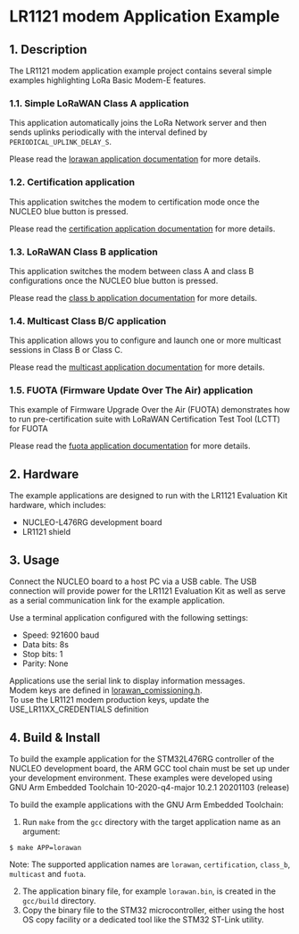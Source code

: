 # LR1121 modem Application Example

## 1. Description

The LR1121 modem application example project contains several simple examples highlighting LoRa Basic Modem-E features.

### 1.1. Simple LoRaWAN Class A application

This application automatically joins the LoRa Network server and then sends uplinks periodically with the interval defined by `PERIODICAL_UPLINK_DELAY_S`.

Please read the [lorawan application documentation](Src/apps/LoRaWAN/README.md) for more details.

### 1.2. Certification application

This application switches the modem to certification mode once the NUCLEO blue button is pressed.

Please read the [certification application documentation](Src/apps/certification/README.md) for more details.

### 1.3. LoRaWAN Class B application

This application switches the modem between class A and class B configurations once the NUCLEO blue button is pressed.

Please read the [class b application documentation](Src/apps/class_b/README.md) for more details.

### 1.4. Multicast Class B/C application

This application allows you to configure and launch one or more multicast sessions in Class B or Class C.

Please read the [multicast application documentation](Src/apps/multicast/README.md) for more details.

### 1.5. FUOTA (Firmware Update Over The Air) application

This example of Firmware Upgrade Over the Air (FUOTA) demonstrates how to run pre-certification suite with LoRaWAN Certification Test Tool (LCTT) for FUOTA

Please read the [fuota application documentation](Src/apps/fuota/README.md) for more details.

## 2. Hardware

The example applications are designed to run with the LR1121 Evaluation Kit hardware, which includes:

* NUCLEO-L476RG development board
* LR1121 shield

## 3. Usage

Connect the NUCLEO board to a host PC via a USB cable. The USB connection will provide power for the LR1121 Evaluation Kit as well as serve as a serial communication link for the example application.

Use a terminal application configured with the following settings:
- Speed: 921600 baud
- Data bits: 8s
- Stop bits: 1
- Parity: None

Applications use the serial link to display information messages.  
Modem keys are defined in [lorawan_comissioning.h](Inc/apps/lorawan_commissioning/lorawan_commissioning.h).  
To use the LR1121 modem production keys, update the USE_LR11XX_CREDENTIALS definition

## 4. Build & Install

To build the example application for the STM32L476RG controller of the NUCLEO development board, the ARM GCC tool chain must be set up under your development environment. These examples were developed using GNU Arm Embedded Toolchain 10-2020-q4-major 10.2.1 20201103 (release)

To build the example applications with the GNU Arm Embedded Toolchain:


1. Run `make` from the `gcc` directory with the target application name as an argument:

```
$ make APP=lorawan
```

Note: The supported application names are `lorawan`, `certification`, `class_b`, `multicast` and `fuota`.

2. The application binary file, for example `lorawan.bin`, is created in the `gcc/build` directory.
3. Copy the binary file to the STM32 microcontroller, either using the host OS copy facility or a dedicated tool like the STM32 ST-Link utility.
